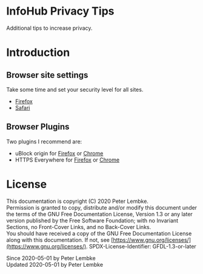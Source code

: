 # InfoHub Privacy Tips

Additional tips to increase privacy.

# Introduction

## Browser site settings

Take some time and set your security level for all sites.

* [Firefox](https://support.mozilla.org/en-US/products/firefox/privacy-and-security)
* [Safari](https://support.apple.com/guide/safari/security-ibrw1074/mac)

## Browser Plugins

Two plugins I recommend are:

* uBlock origin for [Firefox](https://addons.mozilla.org/en-US/firefox/addon/ublock-origin/)
  or [Chrome](https://chrome.google.com/webstore/detail/ublock-origin/cjpalhdlnbpafiamejdnhcphjbkeiagm)
* HTTPS Everywhere for [Firefox](https://addons.mozilla.org/en-US/firefox/addon/https-everywhere/)
  or [Chrome](https://chrome.google.com/webstore/detail/https-everywhere/gcbommkclmclpchllfjekcdonpmejbdp)

# License

This documentation is copyright (C) 2020 Peter Lembke.  
Permission is granted to copy, distribute and/or modify this document under the terms of the GNU Free Documentation
License, Version 1.3 or any later version published by the Free Software Foundation; with no Invariant Sections, no
Front-Cover Links, and no Back-Cover Links.  
You should have received a copy of the GNU Free Documentation License along with this documentation. If not,
see [https://www.gnu.org/licenses/](https://www.gnu.org/licenses/). SPDX-License-Identifier: GFDL-1.3-or-later

Since 2020-05-01 by Peter Lembke  
Updated 2020-05-01 by Peter Lembke  
